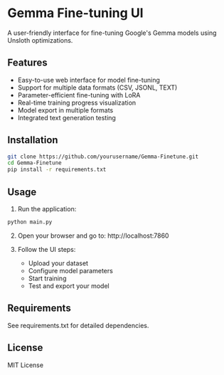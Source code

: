 # Gemma Fine-tuning UI

A user-friendly interface for fine-tuning Google's Gemma models using Unsloth optimizations.

## Features

- Easy-to-use web interface for model fine-tuning
- Support for multiple data formats (CSV, JSONL, TEXT)
- Parameter-efficient fine-tuning with LoRA
- Real-time training progress visualization
- Model export in multiple formats
- Integrated text generation testing

## Installation

```bash
git clone https://github.com/yourusername/Gemma-Finetune.git
cd Gemma-Finetune
pip install -r requirements.txt
```

## Usage

1. Run the application:
```bash
python main.py
```

2. Open your browser and go to: http://localhost:7860

3. Follow the UI steps:
   - Upload your dataset
   - Configure model parameters
   - Start training
   - Test and export your model

## Requirements

See requirements.txt for detailed dependencies.

## License

MIT License
